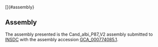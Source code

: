 []{#assembly}

Assembly
--------

The assembly presented is the Cand\_albi\_P87\_V2 assembly submitted to
[INSDC](http://www.insdc.org) with the assembly accession
[GCA\_000774085.1](http://www.ebi.ac.uk/ena/data/view/GCA_000774085.1).
